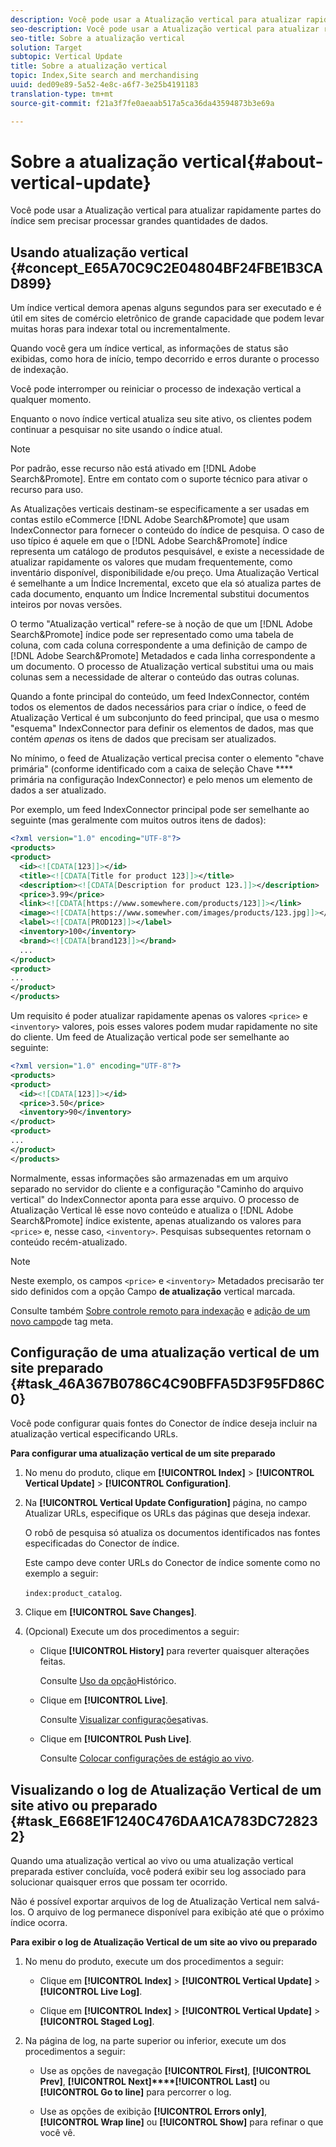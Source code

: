 ```yaml
---
description: Você pode usar a Atualização vertical para atualizar rapidamente partes do índice sem precisar processar grandes quantidades de dados.
seo-description: Você pode usar a Atualização vertical para atualizar rapidamente partes do índice sem precisar processar grandes quantidades de dados.
seo-title: Sobre a atualização vertical
solution: Target
subtopic: Vertical Update
title: Sobre a atualização vertical
topic: Index,Site search and merchandising
uuid: ded09e89-5a52-4e8c-a6f7-3e25b4191183
translation-type: tm+mt
source-git-commit: f21a3f7fe0aeaab517a5ca36da43594873b3e69a

---
```



# Sobre a atualização vertical{#about-vertical-update}

Você pode usar a Atualização vertical para atualizar rapidamente partes do índice sem precisar processar grandes quantidades de dados.

## Usando atualização vertical {#concept_E65A70C9C2E04804BF24FBE1B3CAD899}

Um índice vertical demora apenas alguns segundos para ser executado e é útil em sites de comércio eletrônico de grande capacidade que podem levar muitas horas para indexar total ou incrementalmente.

Quando você gera um índice vertical, as informações de status são exibidas, como hora de início, tempo decorrido e erros durante o processo de indexação.

Você pode interromper ou reiniciar o processo de indexação vertical a qualquer momento.

Enquanto o novo índice vertical atualiza seu site ativo, os clientes podem continuar a pesquisar no site usando o índice atual.

>[!NOTE]
>
>Por padrão, esse recurso não está ativado em [!DNL Adobe Search&Promote]. Entre em contato com o suporte técnico para ativar o recurso para uso.

As Atualizações verticais destinam-se especificamente a ser usadas em contas estilo eCommerce [!DNL Adobe Search&Promote] que usam IndexConnector para fornecer o conteúdo do índice de pesquisa. O caso de uso típico é aquele em que o [!DNL Adobe Search&Promote] índice representa um catálogo de produtos pesquisável, e existe a necessidade de atualizar rapidamente os valores que mudam frequentemente, como inventário disponível, disponibilidade e/ou preço. Uma Atualização Vertical é semelhante a um Índice Incremental, exceto que ela só atualiza partes de cada documento, enquanto um Índice Incremental substitui documentos inteiros por novas versões.

O termo &quot;Atualização vertical&quot; refere-se à noção de que um [!DNL Adobe Search&Promote] índice pode ser representado como uma tabela de coluna, com cada coluna correspondente a uma definição de campo de [!DNL Adobe Search&Promote] Metadados e cada linha correspondente a um documento. O processo de Atualização vertical substitui uma ou mais colunas sem a necessidade de alterar o conteúdo das outras colunas.

Quando a fonte principal do conteúdo, um feed IndexConnector, contém todos os elementos de dados necessários para criar o índice, o feed de Atualização Vertical é um subconjunto do feed principal, que usa o mesmo &quot;esquema&quot; IndexConnector para definir os elementos de dados, mas que contém *apenas* os itens de dados que precisam ser atualizados.

No mínimo, o feed de Atualização vertical precisa conter o elemento &quot;chave primária&quot; (conforme identificado com a caixa de seleção Chave **** primária na configuração IndexConnector) e pelo menos um elemento de dados a ser atualizado.

Por exemplo, um feed IndexConnector principal pode ser semelhante ao seguinte (mas geralmente com muitos outros itens de dados):

```xml
<?xml version="1.0" encoding="UTF-8"?>
<products>
<product>
  <id><![CDATA[123]]></id>
  <title><![CDATA[Title for product 123]]></title>
  <description><![CDATA[Description for product 123.]]></description>
  <price>3.99</price>
  <link><![CDATA[https://www.somewhere.com/products/123]]></link>
  <image><![CDATA[https://www.somewher.com/images/products/123.jpg]]></image>
  <label><![CDATA[PROD123]]></label>
  <inventory>100</inventory>
  <brand><![CDATA[brand123]]></brand>
  ...
</product>
<product>
...
</product>
</products>
```

Um requisito é poder atualizar rapidamente apenas os valores `<price>` e `<inventory>` valores, pois esses valores podem mudar rapidamente no site do cliente. Um feed de Atualização vertical pode ser semelhante ao seguinte:

```xml
<?xml version="1.0" encoding="UTF-8"?>
<products>
<product>
  <id><![CDATA[123]]></id>
  <price>3.50</price>
  <inventory>90</inventory>
</product>
<product>
...
</product>
</products>
```

Normalmente, essas informações são armazenadas em um arquivo separado no servidor do cliente e a configuração &quot;Caminho do arquivo vertical&quot; do IndexConnector aponta para esse arquivo. O processo de Atualização Vertical lê esse novo conteúdo e atualiza o [!DNL Adobe Search&Promote] índice existente, apenas atualizando os valores para `<price>` e, nesse caso, `<inventory>`. Pesquisas subsequentes retornam o conteúdo recém-atualizado.

>[!NOTE]
Neste exemplo, os campos `<price>` e `<inventory>` Metadados precisarão ter sido definidos com a opção Campo **de atualização** vertical marcada.

Consulte também [Sobre controle remoto para indexação](../c-about-index-menu/c-about-remote-control-for-indexing.md#concept_C79B322190E84106A434E5C6D4A4118F) e [adição de um novo campo](../c-about-settings-menu/c-about-metadata-menu.md#task_6DF188C0FC7F4831A4444CA9AFA615E5)de tag meta.

## Configuração de uma atualização vertical de um site preparado {#task_46A367B0786C4C90BFFA5D3F95FD86C0}

Você pode configurar quais fontes do Conector de índice deseja incluir na atualização vertical especificando URLs.

**Para configurar uma atualização vertical de um site preparado**

1. No menu do produto, clique em **[!UICONTROL Index]** > **[!UICONTROL Vertical Update]** > **[!UICONTROL Configuration]**.
1. Na **[!UICONTROL Vertical Update Configuration]** página, no campo Atualizar URLs, especifique os URLs das páginas que deseja indexar.

   O robô de pesquisa só atualiza os documentos identificados nas fontes especificadas do Conector de índice.

   Este campo deve conter URLs do Conector de índice somente como no exemplo a seguir:

   `index:product_catalog`.
1. Clique em **[!UICONTROL Save Changes]**.
1. (Opcional) Execute um dos procedimentos a seguir:

   * Clique **[!UICONTROL History]** para reverter quaisquer alterações feitas.

      Consulte [Uso da opção](../t-using-the-history-option.md#task_70DD3F87A67242BBBD2CB27156F43002)Histórico.

   * Clique em **[!UICONTROL Live]**.

      Consulte [Visualizar configurações](../c-about-staging.md#task_401A0EBDB5DB4D4CA933CBA7BECDC10F)ativas.

   * Clique em **[!UICONTROL Push Live]**.

      Consulte [Colocar configurações de estágio ao vivo](../c-about-staging.md#task_44306783B4C0408AAA58B471DAF2D9A4).

## Visualizando o log de Atualização Vertical de um site ativo ou preparado {#task_E668E1F1240C476DAA1CA783DC728232}

Quando uma atualização vertical ao vivo ou uma atualização vertical preparada estiver concluída, você poderá exibir seu log associado para solucionar quaisquer erros que possam ter ocorrido.

Não é possível exportar arquivos de log de Atualização Vertical nem salvá-los. O arquivo de log permanece disponível para exibição até que o próximo índice ocorra.

**Para exibir o log de Atualização Vertical de um site ao vivo ou preparado**

1. No menu do produto, execute um dos procedimentos a seguir:

   * Clique em **[!UICONTROL Index]** > **[!UICONTROL Vertical Update]** > **[!UICONTROL Live Log]**.

   * Clique em **[!UICONTROL Index]** > **[!UICONTROL Vertical Update]** > **[!UICONTROL Staged Log]**.

1. Na página de log, na parte superior ou inferior, execute um dos procedimentos a seguir:

   * Use as opções de navegação **[!UICONTROL First]**, **[!UICONTROL Prev]**, **[!UICONTROL Next]****[!UICONTROL Last]** ou **[!UICONTROL Go to line]** para percorrer o log.

   * Use as opções de exibição **[!UICONTROL Errors only]**, **[!UICONTROL Wrap line]** ou **[!UICONTROL Show]** para refinar o que você vê.

